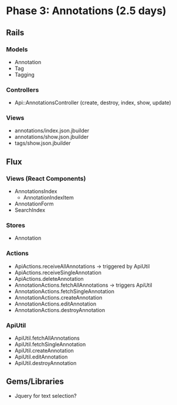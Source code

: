 # Phase 3: Annotations (2.5 days)

## Rails
### Models
* Annotation
* Tag
* Tagging

### Controllers
* Api::AnnotationsController (create, destroy, index, show, update)

### Views
* annotations/index.json.jbuilder
* annotations/show.json.jbuilder
* tags/show.json.jbuilder

## Flux
### Views (React Components)
* AnnotationsIndex
  - AnnotationIndexItem
* AnnotationForm
* SearchIndex

### Stores
* Annotation

### Actions
* ApiActions.receiveAllAnnotations -> triggered by ApiUtil
* ApiActions.receiveSingleAnnotation
* ApiActions.deleteAnnotation
* AnnotationActions.fetchAllAnnotations -> triggers ApiUtil
* AnnotationActions.fetchSingleAnnotation
* AnnotationActions.createAnnotation
* AnnotationActions.editAnnotation
* AnnotationActions.destroyAnnotation

### ApiUtil
* ApiUtil.fetchAllAnnotations
* ApiUtil.fetchSingleAnnotation
* ApiUtil.createAnnotation
* ApiUtil.editAnnotation
* ApiUtil.destroyAnnotation

## Gems/Libraries
* Jquery for text selection?
